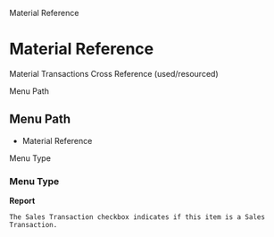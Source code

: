 
Material Reference
# Material Reference


Material Transactions Cross Reference (used/resourced)

Menu Path
## Menu Path



- Material Reference

Menu Type
### Menu Type

**Report**

```
The Sales Transaction checkbox indicates if this item is a Sales Transaction.
```
